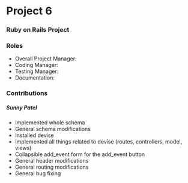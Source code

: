 # Project 6
### Ruby on Rails Project

### Roles
* Overall Project Manager:
* Coding Manager:
* Testing Manager:
* Documentation:

### Contributions

##### Sunny Patel
* Implemented whole schema
* General schema modifications
* Installed devise
* Implemented all things related to devise (routes, controllers, model, views)
* Collapsible add_event form for the add_event button
* General header modifications
* General routing modifications
* General bug fixing



